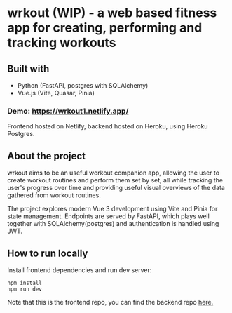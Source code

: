 # wrkout (WIP) - a web based fitness app for creating, performing and tracking workouts

## Built with

- Python (FastAPI, postgres with SQLAlchemy)
- Vue.js (Vite, Quasar, Pinia)

### Demo: https://wrkout1.netlify.app/
Frontend hosted on Netlify, backend hosted on Heroku, using Heroku Postgres.

## About the project

wrkout aims to be an useful workout companion app, allowing the user to create workout routines and perform them set by set, all while tracking the user's progress over time and providing useful visual overviews of the data gathered from workout routines.

The project explores modern Vue 3 development using Vite and Pinia for state management. Endpoints are served by FastAPI, which plays well together with SQLAlchemy(postgres) and authentication is handled using JWT.


## How to run locally

Install frontend dependencies and run dev server:
```
npm install
npm run dev
```

Note that this is the frontend repo, you can find the backend repo [here.](https://github.com/sqmch/wrkout_back)
